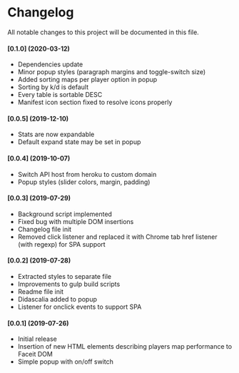 # Changelog
All notable changes to this project will be documented in this file.

#### [0.1.0] (2020-03-12)
- Dependencies update
- Minor popup styles (paragraph margins and toggle-switch size)
- Added sorting maps per player option in popup
- Sorting by k/d is default
- Every table is sortable DESC 
- Manifest icon section fixed to resolve icons properly

#### [0.0.5] (2019-12-10)
- Stats are now expandable
- Default expand state may be set in popup

#### [0.0.4] (2019-10-07)
- Switch API host from heroku to custom domain
- Popup styles (slider colors, margin, padding)

#### [0.0.3] (2019-07-29)
- Background script implemented
- Fixed bug with multiple DOM insertions
- Changelog file init
- Removed click listener and replaced it with Chrome tab href listener (with regexp) for SPA support

#### [0.0.2] (2019-07-28)
- Extracted styles to separate file
- Improvements to gulp build scripts
- Readme file init
- Didascalia added to popup
- Listener for onclick events to support SPA

#### [0.0.1] (2019-07-26)
- Initial release 
- Insertion of new HTML elements describing players map performance to Faceit DOM
- Simple popup with on/off switch
